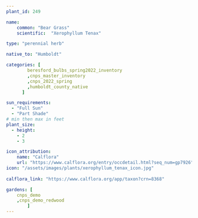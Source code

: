 ```yaml
---
plant_id: 249 

name: 
    common: "Bear Grass"  
    scientific:  "Xerophyllum Tenax"   

type: "perennial herb"

native_to: "Humboldt"

categories: [
        beresford_bulbs_spring2022_inventory
        ,cnps_master_inventory
        ,cnps_2022_spring
        ,humboldt_county_native
      ]

sun_requirements:
  - "Full Sun"
  - "Part Shade"
# min then max in feet
plant_size:
  - height: 
    - 2 
    - 3

icon_attribution: 
    name: "Calflora"
    url: "https://www.calflora.org/entry/occdetail.html?seq_num=gp7926"
icon: "/assets/images/plants/xerophyllum_tenax_icon.jpg"
 
calflora_link: "https://www.calflora.org/app/taxon?crn=8368"

gardens: [
    cnps_demo
    ,cnps_demo_redwood
        ]
---
```

